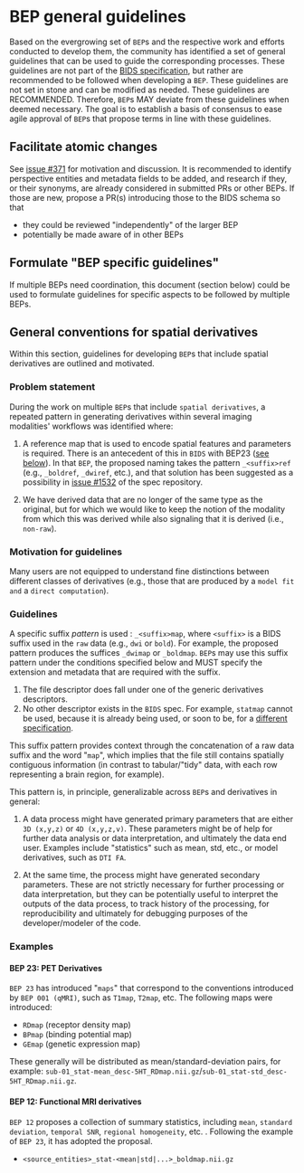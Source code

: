 # BEP general guidelines

Based on the evergrowing set of `BEP`s and the respective work and efforts conducted to develop them, the community has identified a set of general guidelines that can be used to guide the corresponding processes.
These guidelines are not part of the [BIDS specification](https://bids-specification.readthedocs.io/en/stable/index.html), but rather are recommended to be followed when developing a `BEP`.
These guidelines are not set in stone and can be modified as needed.
These guidelines are RECOMMENDED.
Therefore, `BEP`s MAY deviate from these guidelines when deemed necessary.
The goal is to establish a basis of consensus to ease agile approval of `BEP`s that propose terms in line with these guidelines. 

## Facilitate atomic changes

See [issue #371](https://github.com/bids-standard/bids-specification/issues/371) for motivation and discussion.
It is recommended to identify perspective entities and metadata fields to be added, and research if they, or their synonyms, are  already considered in submitted PRs or other BEPs.
If those are new, propose a PR(s) introducing those to the BIDS schema so that
- they could be reviewed "independently" of the larger BEP
- potentially be made aware of in other BEPs

## Formulate "BEP specific guidelines"

If multiple BEPs need coordination, this document (section below) could be used to formulate guidelines for specific aspects to be followed by multiple BEPs.
## General conventions for spatial derivatives

Within this section, guidelines for developing `BEP`s that include spatial derivatives are outlined and motivated.

### Problem statement

During the work on multiple `BEP`s that include `spatial derivatives`, a repeated pattern in generating derivatives within several imaging modalities' workflows was identified where:

1. A reference map that is used to encode spatial features and parameters is required.
    There is an antecedent of this in `BIDS` with BEP23 ([see below](#BEP-23-PET-Derivatives)).
    In that `BEP`, the proposed naming takes the pattern `_<suffix>ref` (e.g., `_boldref`, `_dwiref`, etc.), and that solution has been suggested as a possibility in [issue #1532](https://github.com/bids-standard/bids-specification/issues/1532) of the spec repository.

2. We have derived data that are no longer of the same type as the original, but for which we would like to keep the notion of the modality from which this was derived while also signaling that it is derived (i.e., `non-raw`).

### Motivation for guidelines

Many users are not equipped to understand fine distinctions between different classes of derivatives (e.g., those that are produced by a `model fit and` a `direct computation`).

### Guidelines

A specific suffix *pattern* is used : `_<suffix>map`, where `<suffix>` is a BIDS suffix used in the `raw` data (e.g., `dwi` or `bold`). For example, the proposed pattern produces the suffices `_dwimap` or `_boldmap`. `BEP`s may use this suffix pattern under the conditions specified below and MUST specify the extension and metadata that are required with the suffix.

1. The file descriptor does fall under one of the generic derivatives descriptors.
2. No other descriptor exists in the `BIDS` spec.
    For example, `statmap` cannot be used, because it is already being used, or soon to be, for a [different specification](https://bids-standard.github.io/stats-models/walkthrough-1.html#from-run-outputs-to-subject-inputs).

This suffix pattern provides context through the concatenation of a raw data suffix and the word "`map`", which implies that the file still contains spatially contiguous information (in contrast to tabular/"tidy" data, with each row representing a brain region, for example).

This pattern is, in principle, generalizable across `BEP`s and derivatives in general:

  1. A data process might have generated primary parameters that are either `3D (x,y,z)` or `4D (x,y,z,v)`.
      These parameters might be of help for further data analysis or data interpretation, and ultimately the data end user. Examples include "statistics" such as mean, std, etc., or model derivatives, such as `DTI FA`.

  2. At the same time, the process might have generated secondary parameters.
      These are not strictly necessary for further processing or data interpretation, but they can be potentially useful to interpret the outputs of the data process, to track history of the processing, for reproducibility and ultimately for debugging purposes of the developer/modeler of the code.

### Examples

#### BEP 23: PET Derivatives

`BEP 23` has introduced "`maps`" that correspond to the conventions introduced by `BEP 001 (qMRI)`, such as `T1map`, `T2map`, etc. The following maps were introduced:

* `RDmap` (receptor density map)
* `BPmap` (binding potential map)
* `GEmap` (genetic expression map)

These generally will be distributed as mean/standard-deviation pairs, for example: `sub-01_stat-mean_desc-5HT_RDmap.nii.gz`/`sub-01_stat-std_desc-5HT_RDmap.nii.gz`.

#### BEP 12: Functional MRI derivatives

`BEP 12` proposes a collection of summary statistics, including `mean`, `standard deviation`, `temporal SNR`, `regional homogeneity`, etc. . Following the example of `BEP 23`, it has adopted the proposal.

* `<source_entities>_stat-<mean|std|...>_boldmap.nii.gz`

